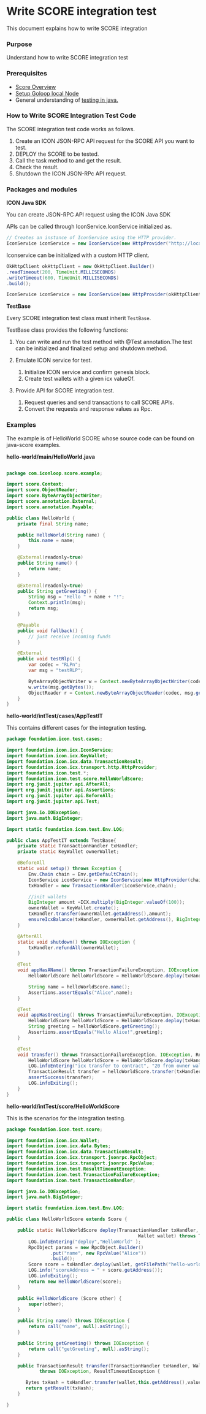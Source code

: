 # Write SCORE integration test

This document explains how to write SCORE integration 

### Purpose

Understand how to write SCORE integration test

### Prerequisites

* [Score Overview](../overview.md)
* [Setup Goloop local Node](../../icon-2.0/goloop/get-started/build.md)
* General understanding of [testing in java.](https://junit.org/junit5/docs/current/user-guide/#writing-tests)

### How to Write SCORE Integration Test Code

The SCORE integration test code works as follows.

1. Create an ICON JSON-RPC API request for the SCORE API you want to test. 
2. DEPLOY the SCORE to be tested. 
3. Call the task method to and get the result. 
4. Check the result. 
5. Shutdown the ICON JSON-RPc API request.

### Packages and modules

**ICON Java SDK**

You can create JSON-RPC API request using the ICON Java SDK

APIs can be called through IconService.IconService initialized as.
```java
// Creates an instance of IconService using the HTTP provider.
IconService iconService = new IconService(new HttpProvider("http://localhost:9000", 3));
```

Iconservice can be initialized with a custom HTTP client.

```java
OkHttpClient okHttpClient = new OkHttpClient.Builder()
.readTimeout(200, TimeUnit.MILLISECONDS)
.writeTimeout(600, TimeUnit.MILLISECONDS)
.build();

IconService iconService = new IconService(new HttpProvider(okHttpClient, "http://localhost:9000", 3));


```

**TestBase**

Every SCORE integration test class must inherit `TestBase`.

TestBase class provides the following functions:

1. You can write and run the test method with @Test annotation.The test can be initialized and finalized 
setup and shutdown method.
2. Emulate ICON service for test.
   1. Initialize ICON service and confirm genesis block. 
   2. Create test wallets with a given icx valueOf.

3. Provide API for SCORE integration test.
   1. Request queries and send transactions to call SCORE APIs.
   2. Convert the requests and response values as Rpc.

### Examples

The example is  of HelloWorld SCORE whose source code can be found on java-score examples. 

**hello-world/main/HelloWorld.java**
```java

package com.iconloop.score.example;

import score.Context;
import score.ObjectReader;
import score.ByteArrayObjectWriter;
import score.annotation.External;
import score.annotation.Payable;

public class HelloWorld {
    private final String name;

    public HelloWorld(String name) {
        this.name = name;
    }

    @External(readonly=true)
    public String name() {
        return name;
    }

    @External(readonly=true)
    public String getGreeting() {
        String msg = "Hello " + name + "!";
        Context.println(msg);
        return msg;
    }

    @Payable
    public void fallback() {
        // just receive incoming funds
    }

    @External
    public void testRlp() {
        var codec = "RLPn";
        var msg = "testRLP";

        ByteArrayObjectWriter w = Context.newByteArrayObjectWriter(codec);
        w.write(msg.getBytes());
        ObjectReader r = Context.newByteArrayObjectReader(codec, msg.getBytes());
    }
}

```

**hello-world/intTest/cases/AppTestIT**

This contains different cases for the integration testing.

```java
package foundation.icon.test.cases;

import foundation.icon.icx.IconService;
import foundation.icon.icx.KeyWallet;
import foundation.icon.icx.data.TransactionResult;
import foundation.icon.icx.transport.http.HttpProvider;
import foundation.icon.test.*;
import foundation.icon.test.score.HelloWorldScore;
import org.junit.jupiter.api.AfterAll;
import org.junit.jupiter.api.Assertions;
import org.junit.jupiter.api.BeforeAll;
import org.junit.jupiter.api.Test;

import java.io.IOException;
import java.math.BigInteger;

import static foundation.icon.test.Env.LOG;

public class AppTestIT extends TestBase{
    private static TransactionHandler txHandler;
    private static KeyWallet ownerWallet;

    @BeforeAll
    static void setup() throws Exception {
        Env.Chain chain = Env.getDefaultChain();
        IconService iconService = new IconService(new HttpProvider(chain.getEndpointURL(3)));
        txHandler = new TransactionHandler(iconService,chain);

        //init wallets
        BigInteger amount =ICX.multiply(BigInteger.valueOf(100));
        ownerWallet = KeyWallet.create();
        txHandler.transfer(ownerWallet.getAddress(),amount);
        ensureIcxBalance(txHandler, ownerWallet.getAddress(), BigInteger.ZERO, amount);
    }

    @AfterAll
    static void shutdown() throws IOException {
        txHandler.refundAll(ownerWallet);
    }

    @Test
    void appHasAName() throws TransactionFailureException, IOException, ResultTimeoutException {
        HelloWorldScore helloWorldScore = HelloWorldScore.deploy(txHandler, ownerWallet);

        String name = helloWorldScore.name();
        Assertions.assertEquals("Alice",name);
    }

    @Test
    void appHasGreeting() throws TransactionFailureException, IOException, ResultTimeoutException {
        HelloWorldScore helloWorldScore = HelloWorldScore.deploy(txHandler, ownerWallet);
        String greeting = helloWorldScore.getGreeting();
        Assertions.assertEquals("Hello Alice!",greeting);
    }

    @Test
    void transfer() throws TransactionFailureException, IOException, ResultTimeoutException {
        HelloWorldScore helloWorldScore = HelloWorldScore.deploy(txHandler, ownerWallet);
        LOG.infoEntering("icx transfer to contract", "20 from owner wallet to score address");
        TransactionResult transfer = helloWorldScore.transfer(txHandler,ownerWallet,ICX.multiply(BigInteger.valueOf(20)));
        assertSuccess(transfer);
        LOG.infoExiting();
    }
}

```
**hello-world/intTest/score/HelloWorldScore**

This is the scenarios for the integration testing.
```java
package foundation.icon.test.score;

import foundation.icon.icx.Wallet;
import foundation.icon.icx.data.Bytes;
import foundation.icon.icx.data.TransactionResult;
import foundation.icon.icx.transport.jsonrpc.RpcObject;
import foundation.icon.icx.transport.jsonrpc.RpcValue;
import foundation.icon.test.ResultTimeoutException;
import foundation.icon.test.TransactionFailureException;
import foundation.icon.test.TransactionHandler;

import java.io.IOException;
import java.math.BigInteger;

import static foundation.icon.test.Env.LOG;

public class HelloWorldScore extends Score {

    public static HelloWorldScore deploy(TransactionHandler txHandler,
                                                Wallet wallet) throws TransactionFailureException, IOException, ResultTimeoutException {
        LOG.infoEntering("deploy","HelloWorld" );
        RpcObject params = new RpcObject.Builder()
                .put("name", new RpcValue("Alice"))
                .build();
        Score score = txHandler.deploy(wallet, getFilePath("hello-world"), params);
        LOG.info("scoreAddress = " + score.getAddress());
        LOG.infoExiting();
        return new HelloWorldScore(score);
    }

    public HelloWorldScore (Score other) {
        super(other);
    }

    public String name() throws IOException {
        return call("name", null).asString();
    }

    public String getGreeting() throws IOException {
        return call("getGreeting", null).asString();
    }

    public TransactionResult transfer(TransactionHandler txHandler, Wallet wallet, BigInteger value)
            throws IOException, ResultTimeoutException {

       Bytes txHash = txHandler.transfer(wallet,this.getAddress(),value);
       return getResult(txHash);
    }

}
```
